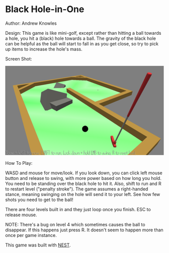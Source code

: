 # Black Hole-in-One

Author: Andrew Knowles

Design: This game is like mini-golf, except rather than hitting a ball towards a hole, you hit a (black) hole towards a ball. The gravity of the black hole can be helpful as the ball will start to fall in as you get close, so try to pick up items to increase the hole's mass.

Screen Shot:

![Screen Shot](screenshot.png)

How To Play:

WASD and mouse for move/look. If you look down, you can click left mouse button and release to swing, with more power based on how long you hold. You need to be standing over the black hole to hit it. Also, shift to run and R to restart level ("penalty stroke"). The game assumes a right-handed stance, meaning swinging on the hole will send it to your left. See how few shots you need to get to the ball!

There are four levels built in and they just loop once you finish. ESC to release mouse.

NOTE: There's a bug on level 4 which sometimes causes the ball to disappear. If this happens just press R. It doesn't seem to happen more than once per game instance.

This game was built with [NEST](NEST.md).
